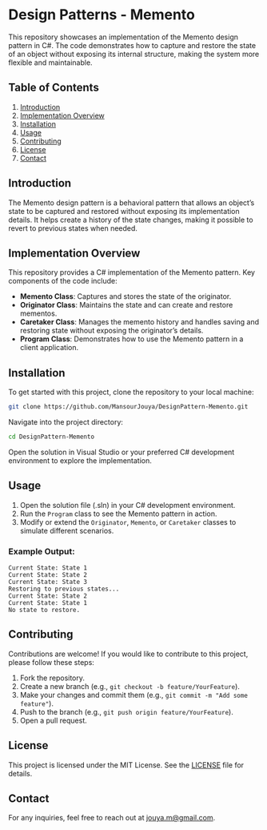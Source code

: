 # Design Patterns - Memento

This repository showcases an implementation of the Memento design pattern in C#. The code demonstrates how to capture and restore the state of an object without exposing its internal structure, making the system more flexible and maintainable.

## Table of Contents
1. [Introduction](#introduction)
2. [Implementation Overview](#implementation-overview)
3. [Installation](#installation)
4. [Usage](#usage)
5. [Contributing](#contributing)
6. [License](#license)
7. [Contact](#contact)

## Introduction
The Memento design pattern is a behavioral pattern that allows an object’s state to be captured and restored without exposing its implementation details. It helps create a history of the state changes, making it possible to revert to previous states when needed.

## Implementation Overview
This repository provides a C# implementation of the Memento pattern. Key components of the code include:

- **Memento Class**: Captures and stores the state of the originator.
- **Originator Class**: Maintains the state and can create and restore mementos.
- **Caretaker Class**: Manages the memento history and handles saving and restoring state without exposing the originator’s details.
- **Program Class**: Demonstrates how to use the Memento pattern in a client application.

## Installation
To get started with this project, clone the repository to your local machine:

```bash
git clone https://github.com/MansourJouya/DesignPattern-Memento.git
```

Navigate into the project directory:

```bash
cd DesignPattern-Memento
```

Open the solution in Visual Studio or your preferred C# development environment to explore the implementation.

## Usage
1. Open the solution file (.sln) in your C# development environment.
2. Run the `Program` class to see the Memento pattern in action.
3. Modify or extend the `Originator`, `Memento`, or `Caretaker` classes to simulate different scenarios.

### Example Output:
```
Current State: State 1
Current State: State 2
Current State: State 3
Restoring to previous states...
Current State: State 2
Current State: State 1
No state to restore.
```

## Contributing
Contributions are welcome! If you would like to contribute to this project, please follow these steps:

1. Fork the repository.
2. Create a new branch (e.g., `git checkout -b feature/YourFeature`).
3. Make your changes and commit them (e.g., `git commit -m "Add some feature"`).
4. Push to the branch (e.g., `git push origin feature/YourFeature`).
5. Open a pull request.

## License
This project is licensed under the MIT License. See the [LICENSE](LICENSE.txt) file for details.

## Contact
For any inquiries, feel free to reach out at jouya.m@gmail.com.
